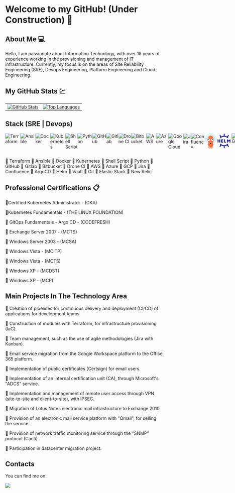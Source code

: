 <!--
**Tiago-TSG/tiago-tsg** is a ✨ _special_ ✨ repository because its `README.md` (this file) appears on your GitHub profile.

Here are some ideas to get you started:

- 🔭 I’m currently working on ...
- 🌱 I’m currently learning ...
- 👯 I’m looking to collaborate on ...
- 🤔 I’m looking for help with ...
- 💬 Ask me about ...
- 📫 How to reach me: ...
- 😄 Pronouns: ...
- ⚡ Fun fact: ...
-->

# Welcome to my GitHub! (Under Construction) 🚧

## About Me 💻
    
Hello, I am passionate about Information Technology, with over 18 years of experience working in the provisioning and management of IT infrastructure. Currently, my focus is on the areas of Site Reliability Engineering (SRE), Devops Engineering, Platform Engineering and Cloud Engineering.

## My GitHub Stats 💹

<table>
  <tr>
    <td>
      <a href="https://github.com/Tiago-TSG">
        <img height="180em" src="https://github-readme-stats.vercel.app/api?username=tiago-tsg&show_icons=true&theme=radical" alt="GitHub Stats" />
      </a>
    </td>
    <td>
      <a href="https://github.com/Tiago-TSG">
        <img height="180em" src="https://github-readme-stats.vercel.app/api/top-langs/?username=tiago-tsg&layout=compact&theme=radical" alt="Top Languages" />
      </a>
    </td>
  </tr>
</table>

## Stack (SRE | Devops)

<div style="display: flex; flex-direction: row; align-items: center; justify-content: space-around;">

  <img src="https://img.icons8.com/color/48/000000/terraform.png" alt="Terraform" style="width: 48px; height: 48px;" />
  <img src="https://img.icons8.com/color/48/000000/ansible.png" alt="Ansible" style="width: 48px; height: 48px;" />
  <img src="https://img.icons8.com/color/48/000000/docker.png" alt="Docker" style="width: 48px; height: 48px;" />
  <img src="https://img.icons8.com/color/48/000000/kubernetes.png" alt="Kubernetes" style="width: 48px; height: 48px;" />
  <img src="https://img.icons8.com/color/48/000000/console.png" alt="Shell Script" style="width: 48px; height: 48px;" />
  <img src="https://img.icons8.com/color/48/000000/python.png" alt="Python" style="width: 48px; height: 48px;" />
  <img src="https://img.icons8.com/color/48/000000/github.png" alt="GitHub" style="width: 48px; height: 48px;" />
  <img src="https://img.icons8.com/color/48/000000/gitlab.png" alt="Gitlab" style="width: 48px; height: 48px;" />
  <img src="https://img.icons8.com/color/48/000000/drone.png" alt="Drone CI" style="width: 48px; height: 48px;" />
  <img src="https://img.icons8.com/color/48/000000/bitbucket.png" alt="Bitbucket"style="width: 48px; height: 48px;" />
  <img src="https://img.icons8.com/color/48/000000/amazon-web-services.png" alt="AWS" style="width: 48px; height: 48px;" />
  <img src="https://img.icons8.com/color/48/000000/azure-1.png" alt="Azure" style="width: 48px; height: 48px;" />
  <img src="https://img.icons8.com/color/48/000000/google-cloud.png" alt="Google Cloud" style="width: 48px; height: 48px;" />
  <img src="https://img.icons8.com/color/48/000000/jira.png" alt="Jira" style="width: 45px; height: 45px;" />
  <img src="https://img.icons8.com/color/48/000000/confluence.png" alt="Confluence" style="width: 45px; height: 45px;" />
  <img src="https://raw.githubusercontent.com/cncf/artwork/master/projects/argo/icon/color/argo-icon-color.png" alt="Argo CD" style="width: 48px; height: 48px;" />
  <img src="https://raw.githubusercontent.com/cncf/artwork/master/projects/helm/icon/color/helm-icon-color.svg" alt="Helm" style="width: 48px; height: 48px;" />
  <img src="https://img.icons8.com/color/48/000000/git.png" alt="Git" style="width: 48px; height: 48px;" />
  <img src="https://raw.githubusercontent.com/hashicorp/vault/main/ui/public/vault-logo.svg" alt="Vault" style="width: 40px; height: 40px;" />
  <img src="https://www.vectorlogo.zone/logos/elastic/elastic-icon.svg" alt="Elastic Stack" style="width: 43px; height: 43px;" />
  <img src="https://www.vectorlogo.zone/logos/newrelic/newrelic-icon.svg" alt="New Relic" style="width: 43px; height: 43px;" />
 
</div>

<br/>

🔹 Terraform
🔹 Ansible
🔹 Docker
🔹 Kubernetes
🔹 Shell Script
🔹 Python
🔹 GitHub
🔹 Gitlab
🔹 Bitbucket 
🔹 Drone CI
🔹 AWS
🔹 Azure
🔹 GCP
🔹 Jira
🔹 Confluence
🔹 ArgoCD 
🔹 Helm
🔹 Vault
🔹 Git
🔹 Elastic Stack
🔹 New Relic


<!--

## Projects
- [Projeto 1](https://github.com/seu-usuario/projeto1): Descrição do projeto.
- [Projeto 2](https://github.com/seu-usuario/projeto2): Descrição do projeto.
- [Projeto 3](https://github.com/seu-usuario/projeto3): Descrição do projeto.

-->

## Professional Certifications 📋

🔹Certified Kubernetes Administrator - (CKA)

🔹Kubernetes Fundamentals - (THE LINUX FOUNDATION)

🔹 GitOps Fundamentals - Argo CD - (CODEFRESH)

🔹 Exchange Server 2007 - (MCTS)

🔹 Windows Server 2003 - (MCSA)

🔹 Windows Vista - (MCITP)

🔹 Windows Vista - (MCTS)

🔹 Windows XP - (MCDST)

🔹 Windows XP - (MCP)

## Main Projects In The Technology Area

🔹 Creation of pipelines for continuous delivery and deployment (CI/CD) of applications for development teams.

🔹 Construction of modules with Terraform, for infrastructure provisioning (IaC).

🔹 Team management, such as the use of agile methodologies (Jira with Kanban).

🔹 Email service migration from the Google Workspace platform to the Office 365 platform.

🔹 Implementation of public certificates (Certsign) for email users.

🔹 Implementation of an internal certification unit (CA), through Microsoft's "ADCS" service.

🔹 Implementation and management of remote user access through VPN (site-to-site and client-to-site), with IPSEC.

🔹 Migration of Lotus Notes electronic mail infrastructure to Exchange 2010.

🔹 Provision of an electronic mail service platform with "Qmail", for selling the service.

🔹 Provision of network traffic monitoring service through the "SNMP" protocol (Cacti).

🔹 Participation in datacenter migration project.

## Contacts
  You can find me on:

  <div>
    <a href="https://www.linkedin.com/in/tiagotsg/"><img src="https://img.shields.io/badge/LinkedIn-0077B5?style=for-the-badge&logo=linkedin&logoColor=white")><a/>
  </div>
